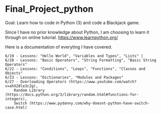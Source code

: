 # Final_Project_python
Goal: Learn how to code in Python (3) and code a Blackjack game.


Since I have no prior knowledge about Python, I am choosing to learn it through on online tutorial.
	https://www.learnpython.org/
  
  Here is a documentation of everyting I have covered. 
  
	6/19 - Lessons: "Hello World", "Variables and Types", "Lists" |
	6/20 - Lessons: "Basic Operators", "String Formatting", "Basic String Operators" 
	6/22 - Lessons: "Conditions", "Loops", "Functions", "Classes and Objects"
	6/23 - Lessons: "Dictionaries", "Modules and Packages"
	6/27 - Overloading Operators (https://www.youtube.com/watch?v=ahX28le3cZg), 
		Random Library (https://docs.python.org/3/library/random.html#functions-for-integers), 
		Switch (https://www.pydanny.com/why-doesnt-python-have-switch-case.html)
	
